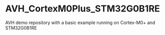 # AVH_CortexM0Plus_STM32G0B1RE
AVH demo repository with a basic example running on Cortex-M0+ and STM32G0B1RE
